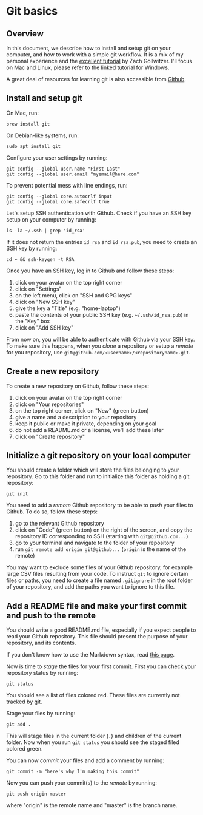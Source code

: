 # Git basics

## Overview

In this document, we describe how to install and setup git on your computer,
and how to work with a simple git workflow. It is a mix of my personal
experience and the [excellent
tutorial](https://medium.com/@zach.gollwitzer/git-crash-course-a-simple-workflow-for-small-teams-and-startups-c491919c9f77) by Zach Gollwitzer. I'll focus on Mac and Linux, please refer to the linked tutorial for Windows.

A great deal of resources for learning git is also accessible from
[Github](https://try.github.io).

## Install and setup git

On Mac, run:

```
brew install git
```

On Debian-like systems, run:

```
sudo apt install git
```

Configure your user settings by running:

```
git config --global user.name "First Last"
git config --global user.email "myemail@here.com"
```

To prevent potential mess with line endings, run:

```
git config --global core.autocrlf input
git config --global core.safecrlf true
```

Let's setup SSH authentication with Github. Check if you have an SSH key setup
on your computer by running:

```
ls -la ~/.ssh | grep 'id_rsa'
```

If it does not return the entries `id_rsa` and `id_rsa.pub`, you need to create an SSH
key by running:

```
cd ~ && ssh-keygen -t RSA
```

Once you have an SSH key, log in to Github and follow these steps:

1. click on your avatar on the top right corner
2. click on "Settings"
3. on the left menu, click on "SSH and GPG keys"
4. click on "New SSH key"
5. give the key a "Title" (e.g. "home-laptop")
6. paste the contents of your public SSH key (e.g. `~/.ssh/id_rsa.pub`) in the "Key" box
7. click on "Add SSH key"

From now on, you will be able to authenticate with Github via your SSH key. To
make sure this happens, when you *clone* a repository or setup a *remote* for you
repository, use `git@github.com/<username>/<repositoryname>.git`.

## Create a new repository

To create a new repository on Github, follow these steps:

1. click on your avatar on the top right corner
2. click on "Your repositories"
3. on the top right corner, click on "New" (green button)
4. give a name and a description to your repository
5. keep it public or make it private, depending on your goal
6. do not add a README.md or a license, we'll add these later
7. click on "Create repository"

## Initialize a git repository on your local computer

You should create a folder which will store the files belonging to your
repository. Go to this folder and run to initialize this folder as holding a
git repository:

```
git init
```

You need to add a *remote* Github repository to be able to *push* your files to
Github. To do so, follow these steps:

1. go to the relevant Github repository
2. click on "Code" (green button) on the right of the screen, and copy the
   repository ID corresponding to SSH (starting with `git@github.com...`)
3. go to your terminal and navigate to the folder of your repository
4. run `git remote add origin git@github...` (`origin` is the name of the
   remote)

You may want to exclude some files of your Github repository, for example large
CSV files resulting from your code. To instruct `git` to ignore certain files
or paths, you need to create a file named `.gitignore` in the root folder of
your repository, and add the paths you want to ignore to this file.

## Add a README file and make your first commit and push to the remote

You should write a good README.md file, especially if you expect people to read
your Github repository. This file should present the purpose of your
repository, and its contents.

If you don't know how to use the Markdown syntax, read [this
page](https://guides.github.com/features/mastering-markdown/).

Now is time to *stage* the files for your first commit. First you can check
your repository status by running:

```
git status
```

You should see a list of files colored red. These files are currently not
tracked by git.

Stage your files by running:

```
git add .
```

This will stage files in the current folder (`.`) and children of the current folder.
Now when you run `git status` you should see the staged filed colored green.

You can now *commit* your files and add a comment by running:

```
git commit -m "here's why I'm making this commit"
```

Now you can push your commit(s) to the *remote* by running:

```
git push origin master
```

where "origin" is the remote name and "master" is the branch name.
